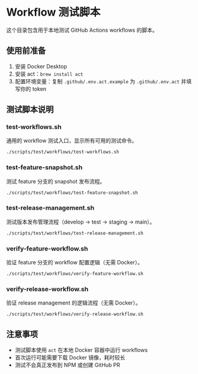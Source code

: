 # Workflow 测试脚本

这个目录包含用于本地测试 GitHub Actions workflows 的脚本。

## 使用前准备

1. 安装 Docker Desktop
2. 安装 act：`brew install act`
3. 配置环境变量：复制 `.github/.env.act.example` 为 `.github/.env.act` 并填写你的 token

## 测试脚本说明

### test-workflows.sh
通用的 workflow 测试入口，显示所有可用的测试命令。

```bash
./scripts/test/workflows/test-workflows.sh
```

### test-feature-snapshot.sh
测试 feature 分支的 snapshot 发布流程。

```bash
./scripts/test/workflows/test-feature-snapshot.sh
```

### test-release-management.sh
测试版本发布管理流程（develop → test → staging → main）。

```bash
./scripts/test/workflows/test-release-management.sh
```

### verify-feature-workflow.sh
验证 feature 分支的 workflow 配置逻辑（无需 Docker）。

```bash
./scripts/test/workflows/verify-feature-workflow.sh
```

### verify-release-workflow.sh
验证 release management 的逻辑流程（无需 Docker）。

```bash
./scripts/test/workflows/verify-release-workflow.sh
```

## 注意事项

- 测试脚本使用 `act` 在本地 Docker 容器中运行 workflows
- 首次运行可能需要下载 Docker 镜像，耗时较长
- 测试不会真正发布到 NPM 或创建 GitHub PR